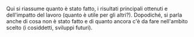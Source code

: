 Qui si riassume quanto è stato fatto, i risultati principali ottenuti e dell'impatto del lavoro (quanto è utile per gli altri?). Dopodiché, si parla anche di cosa non è stato fatto e di quanto ancora c'è da fare nell'ambito scelto (i cosiddetti, sviluppi futuri).